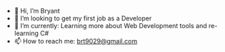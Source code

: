 - 👋 Hi, I’m Bryant
- 👀 I’m looking to get my first job as a Developer
- 🌱 I’m currently: Learning more about Web Development tools and re-learning C#
- 📫 How to reach me: brt9029@gmail.com

<!---
brt9029/brt9029 is a ✨ special ✨ repository because its `README.md` (this file) appears on your GitHub profile.
You can click the Preview link to take a look at your changes.
--->
